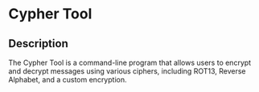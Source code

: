 # Cypher Tool

## Description
The Cypher Tool is a command-line program that allows users to encrypt and decrypt messages using various ciphers, including ROT13, Reverse Alphabet, and a custom encryption.
